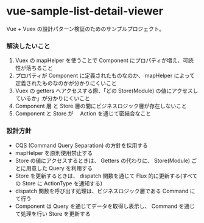 # vue-sample-list-detail-viewer

Vue + Vuex の設計パターン検証のためのサンプルプロジェクト。

### 解決したいこと

1. Vuex の mapHelper を使うことで Component にプロパティが増え、可読性が落ちること
2. プロパティが Component に定義されたものなのか、 mapHelper によって定義されたものなのかが分かりにくいこと
3. Vuex の getters へアクセスする際、「どの Store(Module) の値にアクセスしているか」が分かりにくいこと
4. Component 層 と Store 層の間にビジネスロジック層が存在しないこと
5. Component と Store が　 Action を通じて密結合なこと

### 設計方針

- CQS (Command Query Separation) の方針を採用する
- mapHelper を原則使用禁止する
- Store の値にアクセスするときは、 Getters の代わりに、 Store(Module) ごとに用意した Query を利用する
- Store を更新するときは、 dispatch 関数を通じて Flux 的に更新する(すべての Store に ActionType を通知する)
- dispatch 関数を呼び出す処理は、ビジネスロジック層である Command にて行う
- Component は Query を通じてデータを取得し表示し、 Command を通じて処理を行い Store を更新する
